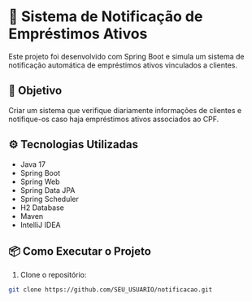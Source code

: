 # 🔔 Sistema de Notificação de Empréstimos Ativos

Este projeto foi desenvolvido com Spring Boot e simula um sistema de notificação automática de empréstimos ativos vinculados a clientes.

## 🚀 Objetivo

Criar um sistema que verifique diariamente informações de clientes e notifique-os caso haja empréstimos ativos associados ao CPF.

## ⚙️ Tecnologias Utilizadas

- Java 17
- Spring Boot
- Spring Web
- Spring Data JPA
- Spring Scheduler
- H2 Database
- Maven
- IntelliJ IDEA

## 📦 Como Executar o Projeto

1. Clone o repositório:

```bash
git clone https://github.com/SEU_USUARIO/notificacao.git
